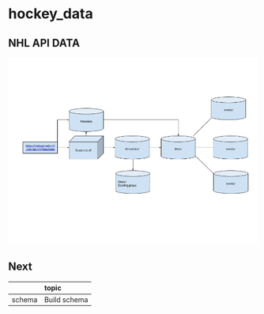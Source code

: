 # hockey_data

## NHL API DATA

![alt text](https://raw.githubusercontent.com/meirelon/hockey_data/master/docs/diagram.png)

## Next

|        | topic        |
| :----- | :----------- |
| schema | Build schema |
